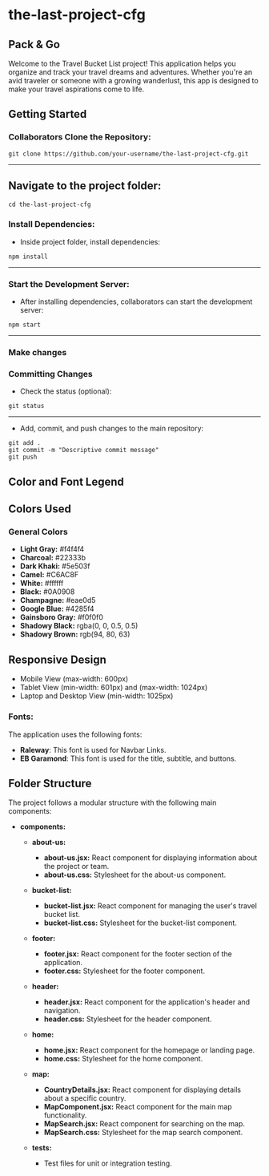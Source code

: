 # the-last-project-cfg
## Pack & Go

Welcome to the Travel Bucket List  project! 
This application helps you organize and track your travel dreams and adventures. 
Whether you're an avid traveler or someone with a growing wanderlust, this app is designed to make your travel aspirations come to life.

## Getting Started


 ### Collaborators Clone the Repository:
```
git clone https://github.com/your-username/the-last-project-cfg.git
```
---

##  Navigate to the project folder:

```
cd the-last-project-cfg
```
### Install Dependencies:

+ Inside project folder, install dependencies:
```
npm install
```

---
### Start the Development Server:

+ After installing dependencies, collaborators can start the development server:
```
npm start
```
---

### Make changes

### Committing Changes 

* Check the status (optional):

```
git status
```
---
* Add, commit, and push changes to the main repository:

```
git add .
git commit -m "Descriptive commit message"
git push 
```

## Color and Font Legend

## Colors Used

### General Colors
- **Light Gray:** #f4f4f4
- **Charcoal:** #22333b
- **Dark Khaki:** #5e503f
- **Camel:** #C6AC8F
- **White:** #ffffff
- **Black:** #0A0908
- **Champagne:** #eae0d5
- **Google Blue:** #4285f4
- **Gainsboro Gray:** #f0f0f0
- **Shadowy Black:** rgba(0, 0, 0.5, 0.5)
- **Shadowy Brown:** rgb(94, 80, 63)

## Responsive Design
- Mobile View (max-width: 600px)
- Tablet View (min-width: 601px) and (max-width: 1024px)
- Laptop and Desktop View (min-width: 1025px)
### Fonts:
The application uses the following fonts:

- **Raleway**: This font is used for Navbar Links.
- **EB Garamond**: This font is used for the title, subtitle, and buttons.

## Folder Structure

The project follows a modular structure with the following main components:

- **components:**
  - **about-us:**
    - **about-us.jsx:** React component for displaying information about the project or team.
    - **about-us.css:** Stylesheet for the about-us component.
    
  - **bucket-list:**
    - **bucket-list.jsx:** React component for managing the user's travel bucket list.
    - **bucket-list.css:** Stylesheet for the bucket-list component.

  - **footer:**
    - **footer.jsx:** React component for the footer section of the application.
    - **footer.css:** Stylesheet for the footer component.

  - **header:**
    - **header.jsx:** React component for the application's header and navigation.
    - **header.css:** Stylesheet for the header component.

  - **home:**
    - **home.jsx:** React component for the homepage or landing page.
    - **home.css:** Stylesheet for the home component.

  - **map:**
    - **CountryDetails.jsx:** React component for displaying details about a specific country.
    - **MapComponent.jsx:** React component for the main map functionality.
    - **MapSearch.jsx:** React component for searching on the map.
    - **MapSearch.css:** Stylesheet for the map search component.

  - **tests:**
    - Test files for unit or integration testing.






